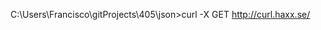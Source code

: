 C:\Users\Francisco\gitProjects\405\json>curl -X GET http://curl.haxx.se/
<!DOCTYPE HTML PUBLIC "-//W3C//DTD HTML 4.01 Transitional//EN" "http://www.w3.or
g/TR/html4/loose.dtd">
<html lang="en">

<head>
<title>curl and libcurl</title>
<meta content="text/html; charset=UTF-8" http-equiv="Content-Type">
<link rel="STYLESHEET" type="text/css" href="http://curl.haxx.se/curl.css">
<link rel="shortcut icon" href="http://curl.haxx.se/favicon.ico">
<meta name="description" content="curl is a command line tool for transferring d
ata with URL syntax, supporting DICT, FILE, FTP, FTPS, Gopher, HTTP, HTTPS, IMAP
, IMAPS, LDAP, LDAPS, POP3, POP3S, RTMP, RTSP, SCP, SFTP, SMTP, SMTPS, Telnet an
d TFTP. curl supports HTTPS certificates, HTTP POST, HTTP PUT, FTP uploading, ke
rberos, HTTP form based upload, proxies, cookies, user+password authentication,
file transfer resume, http proxy tunneling and a busload of other useful tricks">
</head>
